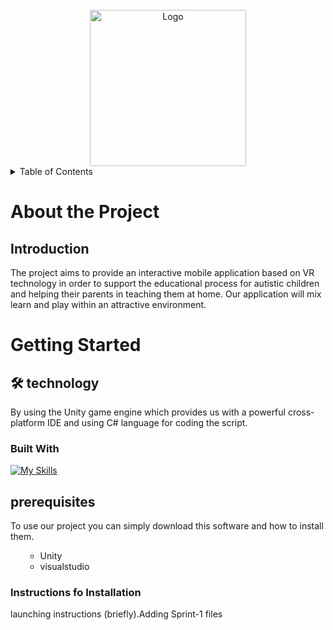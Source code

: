 
<!-- PROJECT LOGO -->
<br />
<div align="center">
  
  <a href="https://github.com/2022-GP1-14/2022_GP1_14">
    <img src="https://user-images.githubusercontent.com/114611487/200125297-6f197c9a-22e3-432f-b61e-5fb4bd040060.png" alt="Logo" width="250" height="250">
  </a>

</div>

<!-- TABLE OF CONTENTS -->
<details>
  <summary>Table of Contents</summary>
  <ol>
    <li>
      <a href="#about-the-project">About The Project</a>
      <ul>
        <li><a href="#Introduction"></a>Introduction</li>
      </ul>
    </li>
    <li>
      <a href="#getting-started">Getting Started</a>
      <ul>
      <li><a href="# 🛠  technology-with">technology</a></li>
       <li><a href="#built-with">Built With</a></li>
        <li><a href="#prerequisites">Prerequisites</a></li>
        <li><a href="#installation">Installation</a></li>
      </ul>
    </li>

  </ol>
</details>

# About the Project

## Introduction
The project aims to provide an interactive mobile application based on VR technology in order to support the educational process for autistic children 
and helping their parents in teaching them at home. Our application will mix learn and play within an attractive environment.

# Getting Started

## 🛠 technology
By using the Unity game engine which provides us with a powerful cross-platform IDE and using C# language for coding the script. 


### Built With

[![My Skills](https://skills.thijs.gg/icons?i=visualstudio,cs,unity)](https://skills.thijs.gg)

## prerequisites
 To use our project you can simply download this software and how to install them.
 
 <ol>
      <ul>
        <li>Unity</li>
        <li>visualstudio</li>
      </ul>
    </ol>
    
### Instructions fo  Installation
launching instructions (briefly).Adding Sprint-1 files
